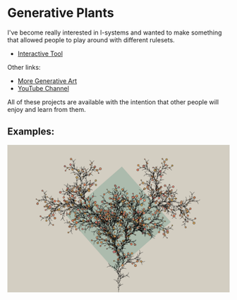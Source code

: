 # Generative Plants

I've become really interested in l-systems and wanted to make something that allowed people to play around with different rulesets.

- [Interactive Tool](https://www.erdavids.com/generative-plants/)

Other links:
- [More Generative Art](https://github.com/erdavids/Generative-Art)
- [YouTube Channel](https://www.youtube.com/channel/UCUrmX3SvpPerq-KAfGBrgGQ)

All of these projects are available with the intention that other people will enjoy and learn from them. 

## Examples:

<p align="center"><img src="images/git.png"></p>